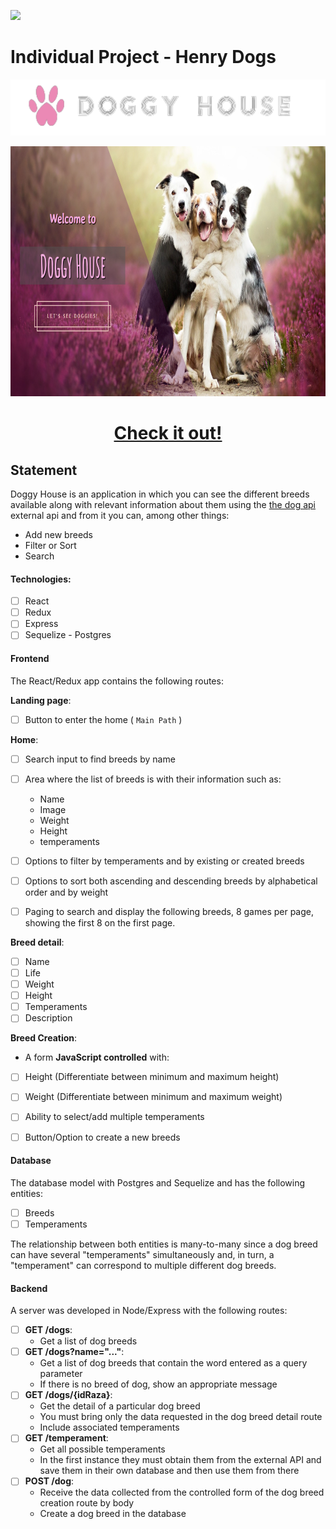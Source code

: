 <p align='left'>
    <img src='https://static.wixstatic.com/media/85087f_0d84cbeaeb824fca8f7ff18d7c9eaafd~mv2.png/v1/fill/w_160,h_30,al_c,q_85,usm_0.66_1.00_0.01/Logo_completo_Color_1PNG.webp' </img>
</p>

# Individual Project - Henry Dogs

<p align="center">
  <img height="90" src='./DoggyHouse.png' </img>
</p>

<p align="center">
  <img height="400" src='./Landing.png' </img>
</p>

<center>
  <p align="center">
    <a  title="Deploy" href="https://doggy-kq5sduqbt-laura-lamprea.vercel.app" target="_blank" rel="noreferrer" >
      <h1>Check it out!</h1>
    </a>
  </p>
</center>

## Statement
Doggy House is an application in which you can see the different breeds available along with relevant information about them using the [the dog api](https://thedogapi.com) external api and from it you can, among other things:

  - Add new breeds
  - Filter or Sort
  - Search 

#### Technologies:
- [ ] React
- [ ] Redux
- [ ] Express
- [ ] Sequelize - Postgres

#### Frontend

The React/Redux app contains the following routes:

__Landing page__: 
- [ ] Button to enter the home ( `Main Path` )

__Home__: 
- [ ] Search input to find breeds by name
- [ ] Area where the list of breeds is with their information such as:
  - Name
  - Image
  - Weight
  - Height
  - temperaments
- [ ] Options to filter by temperaments and by existing or created breeds
- [ ] Options to sort both ascending and descending breeds by alphabetical order and by weight
- [ ] Paging to search and display the following breeds, 8 games per page, showing the first 8 on the first page.


__Breed detail__:
- [ ] Name
- [ ] Life
- [ ] Weight
- [ ] Height
- [ ] Temperaments
- [ ] Description

__Breed Creation__: 
- A form __JavaScript controlled__ with:
- [ ] Height (Differentiate between minimum and maximum height)
- [ ] Weight (Differentiate between minimum and maximum weight)
- [ ] Ability to select/add multiple temperaments
- [ ] Button/Option to create a new breeds


#### Database

The database model with Postgres and Sequelize and has the following entities:
- [ ] Breeds
- [ ] Temperaments

The relationship between both entities is many-to-many since a dog breed can have several "temperaments" simultaneously and, in turn, a "temperament" can correspond to multiple different dog breeds.

#### Backend

A server was developed in Node/Express with the following routes:
- [ ] __GET /dogs__:
  - Get a list of dog breeds
- [ ] __GET /dogs?name="..."__:
  - Get a list of dog breeds that contain the word entered as a query parameter
  - If there is no breed of dog, show an appropriate message
- [ ] __GET /dogs/{idRaza}__:
  - Get the detail of a particular dog breed
  - You must bring only the data requested in the dog breed detail route
  - Include associated temperaments
- [ ] __GET /temperament__:
  - Get all possible temperaments
  - In the first instance they must obtain them from the external API and save them in their own database and then use them from there
- [ ] __POST /dog__:
  - Receive the data collected from the controlled form of the dog breed creation route by body
  - Create a dog breed in the database



